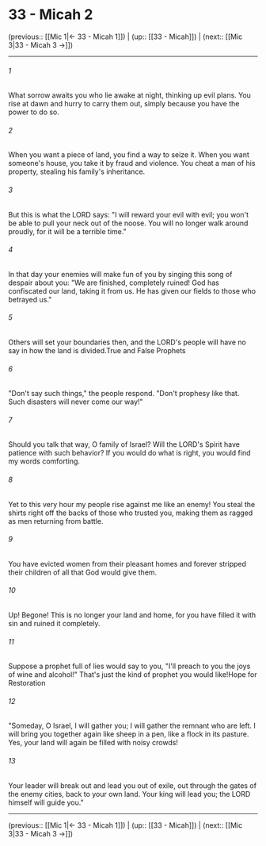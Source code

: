 # 33 - Micah 2

(previous:: [[Mic 1|← 33 - Micah 1]]) | (up:: [[33 - Micah]]) | (next:: [[Mic 3|33 - Micah 3 →]])

***


###### 1 
What sorrow awaits you who lie awake at night, thinking up evil plans. You rise at dawn and hurry to carry them out, simply because you have the power to do so. 

###### 2 
When you want a piece of land, you find a way to seize it. When you want someone's house, you take it by fraud and violence. You cheat a man of his property, stealing his family's inheritance. 

###### 3 
But this is what the LORD says: "I will reward your evil with evil; you won't be able to pull your neck out of the noose. You will no longer walk around proudly, for it will be a terrible time." 

###### 4 
In that day your enemies will make fun of you by singing this song of despair about you: "We are finished, completely ruined! God has confiscated our land, taking it from us. He has given our fields to those who betrayed us." 

###### 5 
Others will set your boundaries then, and the LORD's people will have no say in how the land is divided.True and False Prophets 

###### 6 
"Don't say such things," the people respond. "Don't prophesy like that. Such disasters will never come our way!" 

###### 7 
Should you talk that way, O family of Israel? Will the LORD's Spirit have patience with such behavior? If you would do what is right, you would find my words comforting. 

###### 8 
Yet to this very hour my people rise against me like an enemy! You steal the shirts right off the backs of those who trusted you, making them as ragged as men returning from battle. 

###### 9 
You have evicted women from their pleasant homes and forever stripped their children of all that God would give them. 

###### 10 
Up! Begone! This is no longer your land and home, for you have filled it with sin and ruined it completely. 

###### 11 
Suppose a prophet full of lies would say to you, "I'll preach to you the joys of wine and alcohol!" That's just the kind of prophet you would like!Hope for Restoration 

###### 12 
"Someday, O Israel, I will gather you; I will gather the remnant who are left. I will bring you together again like sheep in a pen, like a flock in its pasture. Yes, your land will again be filled with noisy crowds! 

###### 13 
Your leader will break out and lead you out of exile, out through the gates of the enemy cities, back to your own land. Your king will lead you; the LORD himself will guide you."

***

(previous:: [[Mic 1|← 33 - Micah 1]]) | (up:: [[33 - Micah]]) | (next:: [[Mic 3|33 - Micah 3 →]])
